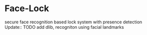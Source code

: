 # Face-Lock
secure face recognition based lock system with presence detection
Update:: TODO 
add dlib, recogniton using facial landmarks
